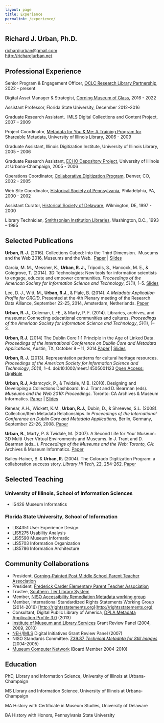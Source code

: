 ```yaml
---
layout: page
title: Experience
permalink: /experience/
---
```

## Richard J. Urban, Ph.D.
richardjurban@gmail.com <br />
http://richardjurban.net


## Professional Experience
Senior Program & Engagement Officer, [OCLC Research Library Partnership](https://www.oclc.org/research/partnership.html), 2022 - present

Digital Asset Manager & Strategist, [Corning Museum of Glass](http://www.cmog.org), 2016 - 2022

Assistant Professor, Florida State University, December 2012–2016

Graduate Research Assistant.  IMLS Digital Collections and Content Project, 2007 – 2009

Project Coordinator, [Metadata for You & Me: A Training Program for Shareable Metadata](http://www.dlib.indiana.edu/projects/mym/), University of Illinois Library, 2006 - 2009

Graduate Assistant, Illinois Digitization Institute, University of Illinois Library, 2005 – 2006

Graduate Research Assistant, [ECHO Depository Project](http://www.ndiipp.illinois.edu/), University of Illinois at Urbana-Champaign, 2005 - 2006

Operations Coordinator, [Collaborative Digitization Program](https://web.archive.org/web/20060813040240/http://www.cdpheritage.org/index.cfm), Denver, CO, 2002 - 2005

Web Site Coordinator, [Historical Society of Pennsylvania](http://hsp.org), Philadelphia, PA, 2000 - 2002

Assistant Curator, [Historical Society of Delaware](http://dehistory.org), Wilmington, DE, 1997 - 2000

Library Technician, [Smithsonian Institution Libraries](http://sil.si.edu), Washington, D.C., 1993 – 1995 


## Selected Publications
**Urban, R. J.** (2016). Collections Cubed: Into the Third Dimension.  Museums and the Web 2016, Museums and the Web.  [Paper](http://mw2016.museumsandtheweb.com/paper/collections-cubed-into-the-third-dimension/) \| [Slides](http://www.slideshare.net/musebrarian/collections-cubed-into-the-third-dimension)

Garcia, M. M., Messner, K., **Urban, R. J.,** Tripodis, S., Hancock, M. E., & Colegrove, T. (2014). 3D Technologies: New tools for information scientists to engage, educate and empower communities. _Proceedings of the American Society for Information Science and Technology_, _51_(1), 1–5. [Slides](http://www.slideshare.net/musebrarian/digital-libraries-in-the-third-dimension)

Lee, D. J., Witt, M., **Urban, R.J.**, & Plale, B. (2014). _A Metadata Application Profile for ORCID_. Presented at the 4th Plenary meeting of the Research Data Alliance, September 22-25, 2014, Amsterdam, Netherlands. [Paper](https://www.rd-alliance.org/metadata-application-profile-orcid.html)

**Urban, R. J.,** Coleman, L.-E., & Marty, P. F. (2014). Libraries, archives, and museums: Connecting educational communities and cultures. _Proceedings of the American Society for Information Science and Technology_, _51_(1), 1–3. 

**Urban, R.J.** (2014) The Dublin Core 1:1 Principle in the Age of Linked Data. _Proceedings of the International Conference on Dublin Core and Metadata Applications_, Austin, TX, October 8 – 11, 2014.[Paper](http://dcpapers.dublincore.org/pubs/article/view/3707) \| [Slides](http://www.slideshare.net/musebrarian/the-dublin-core-11-principle-in-the-age-of-linked-data)

**Urban, R. J.** (2013). Representation patterns for cultural heritage resources. _Proceedings of the American Society for Information Science and Technology_, _50_(1), 1–4. doi:10.1002/meet.14505001123 [Open Access: DigiNole](http://purl.flvc.org/fsu/fd/FSU_migr_slis_faculty_publications-0015)

**Urban, R.J**, Adamcyck, P., & Twidale, M.B. (2010). Designing and Developing a Collections Dashboard. In J. Trant and D. Bearman (eds). _Museums and the Web 2010: Proceedings_. Toronto: CA Archives & Museum Informatics. [Paper](http://www.museumsandtheweb.com/mw2010/papers/urban/urban.html) \| [Slides](http://www.slideshare.net/musebrarian/building-and-evaluating-collections-dashboards)

Renear, A.H., Wickett, K.M., **Urban, R.J.**, Dubin, D., & Shreeves, S.L. (2008). Collection/Item Metadata Relationships. In _Proceedings of the International Conference on Dublin Core and Metadata Applications_, Berlin, Germany, September 22-26, 2008. [Paper](http://dcpapers.dublincore.org/pubs/article/view/921)

**Urban, R.**, Marty, P. & Twidale, M. (2007). A Second Life for Your Museum: 3D Multi-User Virtual Environments and Museums. In J. Trant and D. Bearman (eds_.). _Proceedings of the Museums and the Web: Toronto, CA_: Archives & Museum Informatics. [Paper](http://www.museumsandtheweb.com/mw2007/papers/urban/urban.html)

Bailey-Hainer, B. & **Urban, R.** (2004). The Colorado Digitization Program: a collaboration success story. _Library Hi Tech,_ 22, 254-262. [Paper](http://www.emeraldinsight.com/doi/abs/10.1108/07378830410560044)

## Selected Teaching

### University of Illinois, School of Information Sciences

- IS426 Museum Informatics

### Florida State University, School of Information

- LIS4351 User Experience Design
- LIS5275 Usability Analysis
- LIS5590 Museum Informatic 
- LIS5703 Information Organization 
- LIS5786 Information Architecture 

## Community Collaborations
- President, [Corning-Painted Post Middle School Parent Teacher Association](https://cppms.givebacks.com/)
- President, [Frederick Carder Elementary Parent Teacher Association](https://carderpta.givebacks.com/) 
- Trustee, [Southern Tier Library System](https://www.stls.org/)
- Member, [NISO Accessibility Remediation Metadata working group](https://niso.org/standards-committees/arm)
- Member, International Standardized Rights Statements Working Group (2014-2016) [http://rightsstatements.org](http://rightsstatements.org)
- Consultant, Digital Public Library of America, [DPLA Metadata Application Profile 3.0](https://dp.la/info/developers/map/) (2013)
- [Institute of Museum and Library Services](http://imls.gov) Grant Review Panel (2004, 2009, 2010)
- [NEH](http://neh.gov)/[IMLS](http://imls.gov) Digital Initiatives Grant Review Panel (2007)
- NISO Standards Committee. [Z39.87 _Technical Metadata for Still Images_ ](http://www.loc.gov/standards/mix/)(2004-2005)
- [Museum Computer Network](http://mcn.edu/) (Board Member 2004-2010)

## Education
PhD, Library and Information Science, University of Illinois at Urbana-Champaign

MS Library and Information Science, University of Illinois at Urbana-Champaign

MA History with Certificate in Museum Studies, University of Delaware

BA History with Honors, Pennsylvania State University
